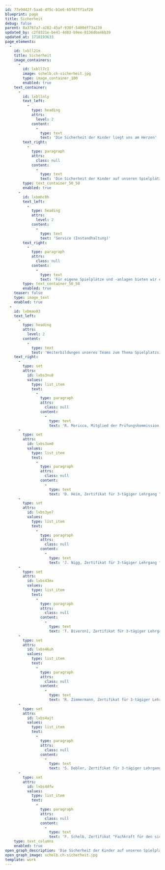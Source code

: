 ```yaml
---
id: 77e9442f-5aa0-4f5c-b1e6-65f87ff1af20
blueprint: page
title: Sicherheit
debug: false
parent: 8a3767a7-a282-45af-930f-5400df73a239
updated_by: c2f8321e-be41-4d83-b9ee-8136dba46b39
updated_at: 1718193633
page_elements:
  -
    id: lxbll21m
    title: Sicherheit
    image_containers:
      -
        id: lxbll7c1
        image: schelb.ch-sicherheit.jpg
        type: image_container_100
        enabled: true
    text_container:
      -
        id: lxbllnly
        text_left:
          -
            type: heading
            attrs:
              level: 2
            content:
              -
                type: text
                text: 'Die Sicherheit der Kinder liegt uns am Herzen'
        text_right:
          -
            type: paragraph
            attrs:
              class: null
            content:
              -
                type: text
                text: 'Die Sicherheit der Kinder auf unseren Spielplätzen liegt uns sehr am Herzen, die Einhaltung der aktuellen Normen EN 1176/1177 ist  selbstverständlich und wird schriftlich bestätigt. Unsere geprüften Mitarbeiter*innen verfügen über ein Zertifikat als «Qualifizierte Spielplatzfachkraft» und pflegen einen regelmässigen Austausch mit den zuständigen Experten und mit Chef-Sicherheitsdelegierten der bfu und des Swiss Safety Centers. Für grössere Projekte arbeiten wir mit einer externen Zertifizierungsstelle zusammen, welche die Spielanlagen nochmals kontrolliert und abnimmt.'
        type: text_container_50_50
        enabled: true
      -
        id: lxbmhc8h
        text_left:
          -
            type: heading
            attrs:
              level: 2
            content:
              -
                type: text
                text: 'Service (Instandhaltung)'
        text_right:
          -
            type: paragraph
            attrs:
              class: null
            content:
              -
                type: text
                text: 'Für eigene Spielplätze und -anlagen bieten wir eine jährliche Basisinspektion nach EN 1176 an. Diese visuelle Kontrolle vor Ort beinhaltet das Erkennen von sicherheitsrelevanten Abnutzungen der Spielgeräte. In einem ausführlichen Zustandsbericht werden auch Massnahmen und Lösungsansätze zusammengefasst.'
        type: text_container_50_50
        enabled: true
    teaser: false
    type: image_text
    enabled: true
  -
    id: lxbmao03
    text_left:
      -
        type: heading
        attrs:
          level: 2
        content:
          -
            type: text
            text: 'Weiterbildungen unseres Teams zum Thema Spielplatzsicherheit'
    text_right:
      -
        type: set
        attrs:
          id: lxbs3nu8
          values:
            type: list_item
            text:
              -
                type: paragraph
                attrs:
                  class: null
                content:
                  -
                    type: text
                    text: 'R. Moricca, Mitglied der Prüfungskommission, Zertifikat für 10-tägiger Lehrgang "Qualifizierte Spielplatzfachperson SSC", Swiss Safety Center, 2023'
      -
        type: set
        attrs:
          id: lxbs3um8
          values:
            type: list_item
            text:
              -
                type: paragraph
                attrs:
                  class: null
                content:
                  -
                    type: text
                    text: 'D. Heim, Zertifikat für 3-tägiger Lehrgang "Qualifizierte Spielplatzfachkraft SSC", Swiss Safety Center, 2023'
      -
        type: set
        attrs:
          id: lxbs3ye7
          values:
            type: list_item
            text:
              -
                type: paragraph
                attrs:
                  class: null
                content:
                  -
                    type: text
                    text: 'J. Nigg, Zertifikat für 3-tägiger Lehrgang "Qualifizierte Spielplatzfachkraft SSC", Swiss Safety Center, 2023'
      -
        type: set
        attrs:
          id: lxbs43mx
          values:
            type: list_item
            text:
              -
                type: paragraph
                attrs:
                  class: null
                content:
                  -
                    type: text
                    text: 'T. Biveroni, Zertifikat für 3-tägiger Lehrgang "Fachkraft Spielplatzsicherheit", VSSG/bfu Zürich, 2021'
      -
        type: set
        attrs:
          id: lxbs46uh
          values:
            type: list_item
            text:
              -
                type: paragraph
                attrs:
                  class: null
                content:
                  -
                    type: text
                    text: 'R. Zimmermann, Zertifikat für 3-tägiger Lehrgang "Fachkraft Spielplatzsicherheit", VSSG/bfu Zürich, 2019'
      -
        type: set
        attrs:
          id: lxbs4ajt
          values:
            type: list_item
            text:
              -
                type: paragraph
                attrs:
                  class: null
                content:
                  -
                    type: text
                    text: 'S. Dobler, Zertifikat für 3-tägiger Lehrgang "Fachkraft Spielplatzsicherheit", VSSG/bfu Zürich, 2015'
      -
        type: set
        attrs:
          id: lxbs4dfw
          values:
            type: list_item
            text:
              -
                type: paragraph
                attrs:
                  class: null
                content:
                  -
                    type: text
                    text: 'F. Schelb, Zertifikat "Fachkraft für den sicheren Kinderspielplatz", TüV Süd München, 2007'
    type: text_columns
    enabled: true
open_graph_description: 'Die Sicherheit der Kinder auf unseren Spielplätzen hat für uns oberste Priorität. Die Einhaltung der aktuellen Normen EN 1176/1177 ist selbstverständlich und wird schriftlich bestätigt. Unsere qualifizierten Mitarbeiter*innen besitzen ein Zertifikat als «Qualifizierte Spielplatzfachkraft» und stehen in regelmäßigem Austausch mit zuständigen Experten und Chef-Sicherheitsdelegierten der bfu und des Swiss Safety Centers. Für größere Projekte arbeiten wir mit einer externen Zertifizierungsstelle zusammen, die die Spielanlagen zusätzlich kontrolliert und abnimmt.'
open_graph_image: schelb.ch-sicherheit.jpg
template: work
---
```

